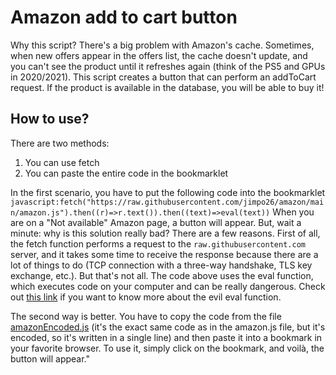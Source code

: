 
# Amazon add to cart button
Why this script? 
There's a big problem with Amazon's cache. Sometimes, when new offers appear in the offers list, the cache doesn't update, and you can't see the product until it refreshes again (think of the PS5 and GPUs in 2020/2021). This script creates a button that can perform an addToCart request. If the product is available in the database, you will be able to buy it!
## How to use?
There are two methods:

1. You can use fetch 
2. You can paste the entire code in the bookmarklet

In the first scenario, you have to put the following code into the bookmarklet `javascript:fetch("https://raw.githubusercontent.com/jimpo26/amazon/main/amazon.js").then((r)=>r.text()).then((text)=>eval(text))`
When you are on a "Not available" Amazon page, a button will appear. 
But, wait a minute: why is this solution really bad? There are a few reasons. 
First of all, the fetch function performs a request to the `raw.githubusercontent.com` server, and it takes some time to receive the response because there are a lot of things to do (TCP connection with a three-way handshake, TLS key exchange, etc.). 
But that's not all. The code above uses the eval function, which executes code on your computer and can be really dangerous. Check out [this link](https://stackoverflow.com/questions/18269797/what-does-eval-do-and-why-its-evil) if you want to know more about the evil eval function.

The second way is better. You have to copy the code from the file [amazonEncoded.js](https://raw.githubusercontent.com/jimpo26/amazon/main/amazonEncoded.js) (it's the exact same code as in the amazon.js file, but it's encoded, so it's written in a single line) and then paste it into a bookmark in your favorite browser. To use it, simply click on the bookmark, and voilà, the button will appear."

